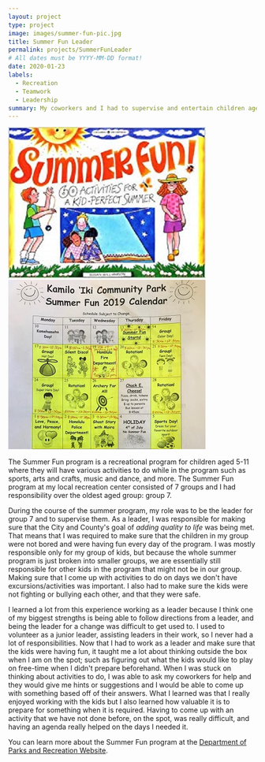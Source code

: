 ```yaml
---
layout: project
type: project
image: images/summer-fun-pic.jpg
title: Summer Fun Leader
permalink: projects/SummerFunLeader
# All dates must be YYYY-MM-DD format!
date: 2020-01-23
labels:
  - Recreation
  - Teamwork
  - Leadership
summary: My coworkers and I had to supervise and entertain children aged 5-11 for a summer recreational program.
---
```


<img class="ui centered medium image" src="/images/summer-fun-activities.jpg">

<img class="ui medium right floated rounded image" src="../images/summer-fun-schedule.jpg">

The Summer Fun program is a recreational program for children aged 5-11 where they will have various activities to do while in the program such as sports, arts and crafts, music and dance, and more. The Summer Fun program at my local recreation center consisted of 7 groups and I had responsibility over the oldest aged group: group 7.

During the course of the summer program, my role was to be the leader for group 7 and to supervise them. As a leader, I was responsible for making sure that the City and County's goal of *adding quality to life* was being met. That means that I was required to make sure that the children in my group were not bored and were having fun every day of the program. I was mostly responsible only for my group of kids, but because the whole summer program is just broken into smaller groups, we are essentially still responsible for other kids in the program that might not be in our group. Making sure that I come up with activities to do on days we don't have excursions/activities was important. I also had to make sure the kids were not fighting or bullying each other, and that they were safe.

I learned a lot from this experience working as a leader because I think one of my biggest strengths is being able to follow directions from a leader, and being the leader for a change was difficult to get used to. I used to volunteer as a junior leader, assisting leaders in their work, so I never had a lot of responsibilities. Now that I had to work as a leader and make sure that the kids were having fun, it taught me a lot about thinking outside the box when I am on the spot; such as figuring out what the kids would like to play on free-time when I didn't prepare beforehand. When I was stuck on thinking about activities to do, I was able to ask my coworkers for help and they would give me hints or suggestions and I would be able to come up with something based off of their answers. What I learned was that I really enjoyed working with the kids but I also learned how valuable it is to prepare for something when it is required. Having to come up with an activity that we have not done before, on the spot, was really difficult, and having an agenda really helped on the days I needed it.

You can learn more about the Summer Fun program at the [Department of Parks and Recreation Website](http://www.honolulu.gov/parks/program/summer-fun-program.html).



